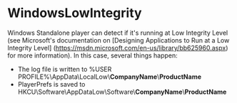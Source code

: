 # WindowsLowIntegrity

Windows Standalone player can detect if it's running at Low Integrity Level (see Microsoft's documentation on [Designing Applications to Run at a Low Integrity Level] (https://msdn.microsoft.com/en-us/library/bb625960.aspx) for more information). In this case, several things happen:

* The log file is written to %USER PROFILE%\AppData\LocalLow\\__CompanyName__\\__ProductName__
* PlayerPrefs is saved to HKCU\Software\AppDataLow\Software\\__CompanyName__\\__ProductName__